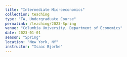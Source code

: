 ```yaml
---
title: "Intermediate Microeconomics"
collection: teaching
type: "TA, Undergraduate Course"
permalink: /teaching/2023-Spring
venue: "Columbia University, Department of Economics"
date: 2023-01-01
season: "Spring"
location: "New York, NY"
instructor: "Isaac Bjorke" 
---
```

